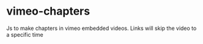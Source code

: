 # vimeo-chapters
Js to make chapters in vimeo embedded videos. Links will skip the video to a specific time
